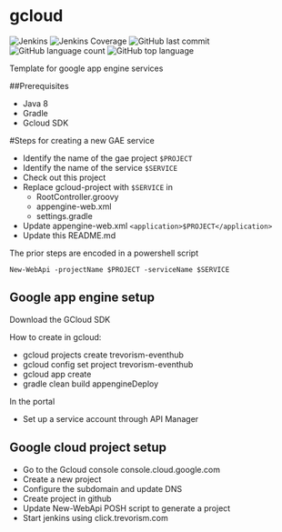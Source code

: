 # gcloud
![Jenkins](https://img.shields.io/jenkins/build/http/trevorism-build.eastus.cloudapp.azure.com/gcloud)
![Jenkins Coverage](https://img.shields.io/jenkins/coverage/jacoco/http/trevorism-build.eastus.cloudapp.azure.com/gcloud)
![GitHub last commit](https://img.shields.io/github/last-commit/trevorism/gcloud)
![GitHub language count](https://img.shields.io/github/languages/count/trevorism/gcloud)
![GitHub top language](https://img.shields.io/github/languages/top/trevorism/gcloud)


Template for google app engine services

##Prerequisites
* Java 8
* Gradle
* Gcloud SDK

#Steps for creating a new GAE service

* Identify the name of the gae project `$PROJECT` 
* Identify the name of the service `$SERVICE`
* Check out this project
* Replace gcloud-project with `$SERVICE` in
    * RootController.groovy
    * appengine-web.xml
    * settings.gradle
* Update appengine-web.xml `<application>$PROJECT</application>`
* Update this README.md


The prior steps are encoded in a powershell script

`New-WebApi -projectName $PROJECT -serviceName $SERVICE`

## Google app engine setup
Download the GCloud SDK

How to create in gcloud:
* gcloud projects create trevorism-eventhub
* gcloud config set project trevorism-eventhub
* gcloud app create
* gradle clean build appengineDeploy

In the portal
* Set up a service account through API Manager

## Google cloud project setup
* Go to the Gcloud console console.cloud.google.com
* Create a new project
* Configure the subdomain and update DNS
* Create project in github
* Update New-WebApi POSH script to generate a project
* Start jenkins using click.trevorism.com